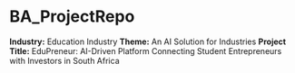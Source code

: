 # BA_ProjectRepo

**Industry:** Education Industry
**Theme:** An AI Solution for Industries
**Project Title:** EduPreneur: AI-Driven Platform Connecting Student Entrepreneurs with Investors in South Africa




